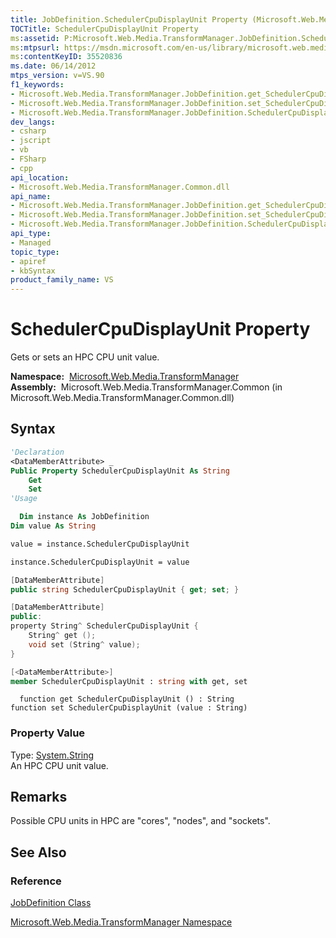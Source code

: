 ```yaml
---
title: JobDefinition.SchedulerCpuDisplayUnit Property (Microsoft.Web.Media.TransformManager)
TOCTitle: SchedulerCpuDisplayUnit Property
ms:assetid: P:Microsoft.Web.Media.TransformManager.JobDefinition.SchedulerCpuDisplayUnit
ms:mtpsurl: https://msdn.microsoft.com/en-us/library/microsoft.web.media.transformmanager.jobdefinition.schedulercpudisplayunit(v=VS.90)
ms:contentKeyID: 35520836
ms.date: 06/14/2012
mtps_version: v=VS.90
f1_keywords:
- Microsoft.Web.Media.TransformManager.JobDefinition.get_SchedulerCpuDisplayUnit
- Microsoft.Web.Media.TransformManager.JobDefinition.set_SchedulerCpuDisplayUnit
- Microsoft.Web.Media.TransformManager.JobDefinition.SchedulerCpuDisplayUnit
dev_langs:
- csharp
- jscript
- vb
- FSharp
- cpp
api_location:
- Microsoft.Web.Media.TransformManager.Common.dll
api_name:
- Microsoft.Web.Media.TransformManager.JobDefinition.get_SchedulerCpuDisplayUnit
- Microsoft.Web.Media.TransformManager.JobDefinition.set_SchedulerCpuDisplayUnit
- Microsoft.Web.Media.TransformManager.JobDefinition.SchedulerCpuDisplayUnit
api_type:
- Managed
topic_type:
- apiref
- kbSyntax
product_family_name: VS
---
```


# SchedulerCpuDisplayUnit Property

Gets or sets an HPC CPU unit value.

**Namespace:**  [Microsoft.Web.Media.TransformManager](microsoft-web-media-transformmanager-namespace.md)  
**Assembly:**  Microsoft.Web.Media.TransformManager.Common (in Microsoft.Web.Media.TransformManager.Common.dll)

## Syntax

```vb
'Declaration
<DataMemberAttribute> _
Public Property SchedulerCpuDisplayUnit As String
    Get
    Set
'Usage

  Dim instance As JobDefinition
Dim value As String

value = instance.SchedulerCpuDisplayUnit

instance.SchedulerCpuDisplayUnit = value
```

```csharp
[DataMemberAttribute]
public string SchedulerCpuDisplayUnit { get; set; }
```

```cpp
[DataMemberAttribute]
public:
property String^ SchedulerCpuDisplayUnit {
    String^ get ();
    void set (String^ value);
}
```

``` fsharp
[<DataMemberAttribute>]
member SchedulerCpuDisplayUnit : string with get, set
```

```jscript
  function get SchedulerCpuDisplayUnit () : String
function set SchedulerCpuDisplayUnit (value : String)
```

### Property Value

Type: [System.String](https://msdn.microsoft.com/library/s1wwdcbf)  
An HPC CPU unit value.  

## Remarks

Possible CPU units in HPC are "cores", "nodes", and "sockets".

## See Also

### Reference

[JobDefinition Class](jobdefinition-class-microsoft-web-media-transformmanager.md)

[Microsoft.Web.Media.TransformManager Namespace](microsoft-web-media-transformmanager-namespace.md)

